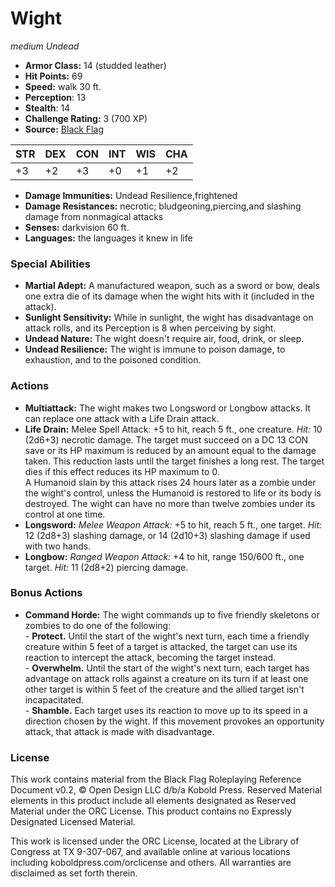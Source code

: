 # Wight

*medium* *Undead*

- **Armor Class:** 14 (studded leather)
- **Hit Points:** 69 
- **Speed:** walk 30 ft.
- **Perception**: 13
- **Stealth**: 14
- **Challenge Rating:** 3 (700 XP)
- **Source:** [Black Flag](https://koboldpress.com/kpstore/product/tovrpg-pg-mv/)

| STR | DEX | CON | INT | WIS | CHA |
| --- | --- | --- | --- | --- | --- |
| +3 | +2 | +3 | +0 | +1 | +2 |

- **Damage Immunities:** Undead Resilience,frightened
- **Damage Resistances:** necrotic; bludgeoning,piercing,and slashing damage from nonmagical attacks
- **Senses:** darkvision 60 ft.
- **Languages:** the languages it knew in life

### Special Abilities

- **Martial Adept:** A manufactured weapon, such as a sword or bow, deals one extra die of its damage when the wight hits with it (included in the attack).
- **Sunlight Sensitivity:** While in sunlight, the wight has disadvantage on attack rolls, and its Perception is 8 when perceiving by sight.
- **Undead Nature:** The wight doesn't require air, food, drink, or sleep.
- **Undead Resilience:** The wight is immune to poison damage, to exhaustion, and to the poisoned condition.

### Actions

- **Multiattack:** The wight makes two Longsword or Longbow attacks. It can replace one attack with a Life Drain attack.
- **Life Drain:** Melee Spell Attack: +5 to hit, reach 5 ft., one creature. _Hit:_ 10 (2d6+3) necrotic damage. The target must succeed on a DC 13 CON save or its HP maximum is reduced by an amount equal to the damage taken. This reduction lasts until the target finishes a long rest. The target dies if this effect reduces its HP maximum to 0.<br>A Humanoid slain by this attack rises 24 hours later as a zombie under the wight's control, unless the Humanoid is restored to life or its body is destroyed. The wight can have no more than twelve zombies under its control at one time.
- **Longsword:** _Melee Weapon Attack:_ +5 to hit, reach 5 ft., one target. _Hit:_ 12 (2d8+3) slashing damage, or 14 (2d10+3) slashing damage if used with two hands.
- **Longbow:** _Ranged Weapon Attack:_ +4 to hit, range 150/600 ft., one target. _Hit:_ 11 (2d8+2) piercing damage.

### Bonus Actions

- **Command Horde:** The wight commands up to five friendly skeletons or zombies to do one of the following:<br>- **Protect.** Until the start of the wight's next turn, each time a friendly creature within 5 feet of a target is attacked, the target can use its reaction to intercept the attack, becoming the target instead.<br>- **Overwhelm.** Until the start of the wight's next turn, each target has advantage on attack rolls against a creature on its turn if at least one other target is within 5 feet of the creature and the allied target isn't incapacitated.<br>- **Shamble.** Each target uses its reaction to move up to its speed in a direction chosen by the wight. If this movement provokes an opportunity attack, that attack is made with disadvantage.


### License

This work contains material from the Black Flag Roleplaying Reference Document v0.2, © Open Design LLC d/b/a Kobold Press. Reserved Material elements in this product include all elements designated as Reserved Material under the ORC License. This product contains no Expressly Designated Licensed Material.

This work is licensed under the ORC License, located at the Library of Congress at TX 9-307-067, and available online at various locations including koboldpress.com/orclicense and others. All warranties are disclaimed as set forth therein.
